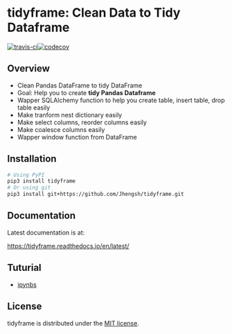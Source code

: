# tidyframe: Clean Data to Tidy Dataframe

[![travis-ci](https://travis-ci.org/Jhengsh/tidyframe.svg?branch=master)](https://travis-ci.org/Jhengsh/tidyframe)[![codecov](https://codecov.io/gh/Jhengsh/tidyframe/branch/master/graph/badge.svg)](https://codecov.io/gh/Jhengsh/tidyframe)

Overview
--------

+ Clean Pandas DataFrame to tidy DataFrame
+ Goal: Help you to create **tidy Pandas Dataframe**
+ Wapper SQLAlchemy function to help you create table, insert table, drop table easily
+ Make tranform nest dictionary easily
+ Make select columns, reorder columns easily
+ Make coalesce columns easily
+ Wapper window function from DataFrame

Installation
------------

```sh
# Using PyPI
pip3 install tidyframe
# Or using git
pip3 install git+https://github.com/Jhengsh/tidyframe.git
```

Documentation
-------------

Latest documentation is at:

https://tidyframe.readthedocs.io/en/latest/

Tuturial
--------

+ [ipynbs](https://github.com/Jhengsh/tidyframe/tree/master/ipynbs)


License
-------

tidyframe is distributed under the [MIT license](http://www.opensource.org/licenses/mit-license.php).